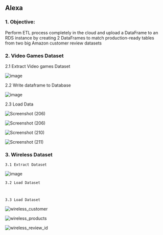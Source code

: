 ##  Alexa

### 1. Objective:

Perform ETL process completely in the cloud and upload a DataFrame to an RDS instance by creating 2 DataFrames to match production-ready tables from two big Amazon customer review datasets

### 2. Video Games Dataset
  
  2.1 Extract Video games Dataset


![image](https://user-images.githubusercontent.com/100891182/186228360-937e1258-bd8d-4bf1-997e-8c282f07d7d6.png)

  2.2 Write dataframe to Database 
  
  
![image](https://user-images.githubusercontent.com/100891182/186228441-1bc14c55-76bc-4ef9-b59f-29995e67ba28.png)


  2.3 Load Data

![Screenshot (206)](https://user-images.githubusercontent.com/100891182/186228556-3ac20730-19bd-4658-bba9-6341dbbee68c.png)



![Screenshot (206)](https://user-images.githubusercontent.com/100891182/186228583-bce357da-182c-460c-828c-c321891d8815.png)


![Screenshot (210)](https://user-images.githubusercontent.com/100891182/186228625-c3d7c3ec-556d-4a61-a247-c0f2067600de.png)


![Screenshot (211)](https://user-images.githubusercontent.com/100891182/186228637-ca2550dd-1800-4055-b572-a7697f33638d.png)


### 3. Wireless Dataset

    3.1 Extract Dataset

![image](https://user-images.githubusercontent.com/100891182/186231995-f6ee5c2d-78b9-41a8-bcd0-998199ac12d5.png)


    3.2 Load Dataset
    
    
    
    3.3 Load Dataset

![wireless_customer](https://user-images.githubusercontent.com/100891182/186231384-df8d880e-feab-4c5c-b1f0-7b729f1d97a7.png)


![wireless_products](https://user-images.githubusercontent.com/100891182/186232501-cbaa1019-aefa-4448-bc3e-ce5d56134033.png)


![wireless_review_id](https://user-images.githubusercontent.com/100891182/186231415-0382997b-b01a-4d96-8a95-61d8a941d51a.png)


